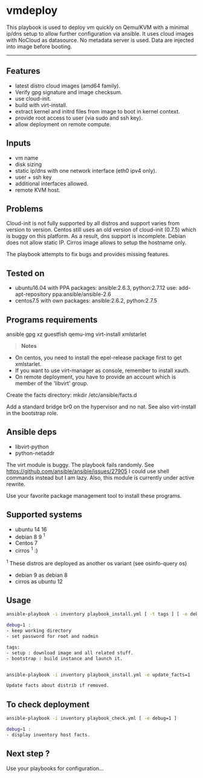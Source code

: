 vmdeploy
========


This playbook is used to deploy vm quickly on Qemu/KVM with a minimal ip/dns
setup to allow further configuration via ansible. It uses cloud images with
NoCloud as datasource. No metadata server is used. Data are injected into
image before booting.

----------

Features
--------

- latest distro cloud images (amd64 family).
- Verify gpg signature and image checksum.
- use cloud-init.
- build with virt-install.
- extract kernel and initrd files from image to boot in kernel context.
- provide root access to user (via sudo and ssh key).
- allow deployment on remote compute.

Inputs
------

- vm name
- disk sizing
- static ip/dns with one network interface (eth0 ipv4 only).
- user + ssh key
- additional interfaces allowed.
- remote KVM host.

Problems
--------

Cloud-init is not fully supported by all distros and support varies from
version to version. Centos still uses an old version of cloud-init (0.7.5)
which is buggy on this platform. As a result, dns support is incomplete.
Debian does not allow static IP.
Cirros image allows to setup the hostname only.

The playbook attempts to fix bugs and provides missing features.

Tested on
---------

* ubuntu16.04 with PPA packages: ansible:2.6.3, python:2.7.12
    use: add-apt-repository ppa:ansible/ansible-2.6
* centos7.5 with own packages: ansible:2.6.2, python:2.7.5

Programs requirements
---------------------

ansible
gpg
xz
guestfish
qemu-img
virt-install
xmlstarlet

>**Notes**
- On centos, you need to install the epel-release package first to get xmlstarlet.
- If you want to use virt-manager as console, remember to install xauth.
- On remote deployment, you have to provide an account which is member of the 'libvirt' group.

Create the facts directory:
mkdir /etc/ansible/facts.d

Add a standard bridge br0 on the hypervisor and no nat.
See also virt-install in the bootstrap role.

Ansible deps
------------

- libvirt-python
- python-netaddr

The virt module is buggy. The playbook fails randomly.
See https://github.com/ansible/ansible/issues/27905
I could use shell commands instead but I am lazy. Also, this module
is currently under active rewrite.

Use your favorite package management tool to install these programs.

Supported systems
-----------------

- ubuntu 14 16
- debian 8 9 <sup>1</sup>
- Centos 7
- cirros <sup>1</sup> :)

<sup>1</sup> These distros are deployed as another os variant (see osinfo-query os)
- debian 9 as debian 8
- cirros as ubuntu 12


Usage
-----

```sh
ansible-playbook -i inventory playbook_install.yml [ -t tags ] [ -e debug=1 ]

debug=1 :
- keep working directory
- set password for root and nadmin

tags:
- setup : download image and all related stuff.
- bootstrap : build instance and launch it.


ansible-playbook -i inventory playbook_install.yml -e update_facts=1

Update facts about distrib if removed.
```

To check deployment
-------------------

```sh
ansible-playbook -i inventory playbook_check.yml [ -e debug=1 ]

debug=1 :
- display inventory host facts.
```

Next step ?
---------

Use your playbooks for configuration...

